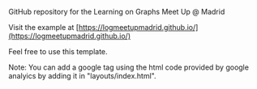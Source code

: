 GitHub repository for the Learning on Graphs Meet Up @ Madrid 

Visit the example at [https://logmeetupmadrid.github.io/](https://logmeetupmadrid.github.io/)

Feel free to use this template.

Note:
You can add a google tag using the html code provided by google analyics by adding it in "layouts/index.html".
